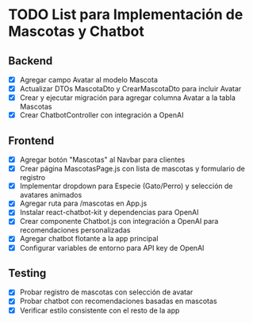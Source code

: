 # TODO List para Implementación de Mascotas y Chatbot

## Backend
- [x] Agregar campo Avatar al modelo Mascota
- [x] Actualizar DTOs MascotaDto y CrearMascotaDto para incluir Avatar
- [x] Crear y ejecutar migración para agregar columna Avatar a la tabla Mascotas
- [x] Crear ChatbotController con integración a OpenAI

## Frontend
- [x] Agregar botón "Mascotas" al Navbar para clientes
- [x] Crear página MascotasPage.js con lista de mascotas y formulario de registro
- [x] Implementar dropdown para Especie (Gato/Perro) y selección de avatares animados
- [x] Agregar ruta para /mascotas en App.js
- [x] Instalar react-chatbot-kit y dependencias para OpenAI
- [x] Crear componente Chatbot.js con integración a OpenAI para recomendaciones personalizadas
- [x] Agregar chatbot flotante a la app principal
- [x] Configurar variables de entorno para API key de OpenAI

## Testing
- [x] Probar registro de mascotas con selección de avatar
- [x] Probar chatbot con recomendaciones basadas en mascotas
- [x] Verificar estilo consistente con el resto de la app
